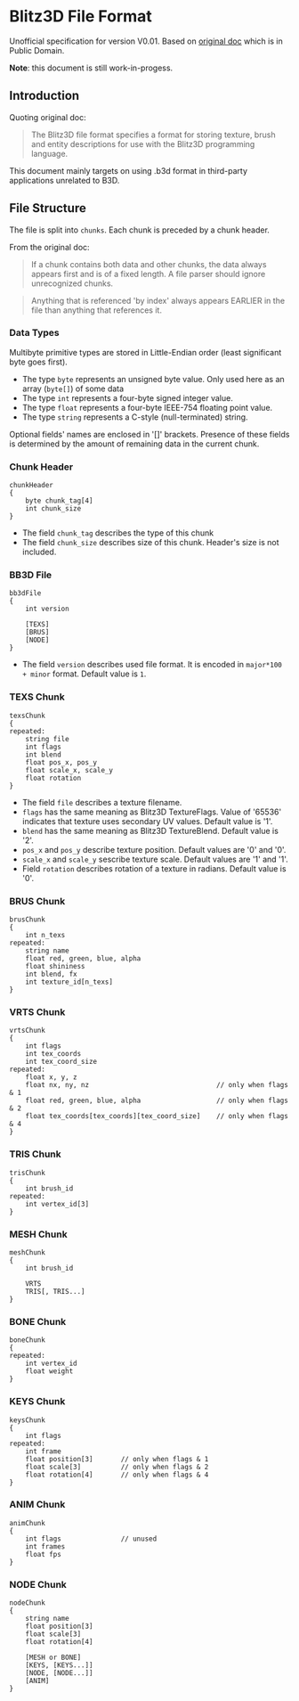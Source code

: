 # Blitz3D File Format

Unofficial specification for version V0.01.
Based on [original doc](b3d_specs.txt) which is in Public Domain.

**Note**: this document is still work-in-progess.

## Introduction

Quoting original doc:

>The Blitz3D file format specifies a format for storing texture, brush and entity descriptions for
>use with the Blitz3D programming language.

This document mainly targets on using .b3d format in third-party applications unrelated to B3D.

## File Structure

The file is split into `chunks`. Each chunk is preceded by a chunk header.

From the original doc:
> If a chunk contains both data and other chunks, the data always appears first and is of a fixed
> length.
> A file parser should ignore unrecognized chunks.

> Anything that is referenced 'by index' always appears EARLIER in the file than anything that
> references it.

### Data Types

Multibyte primitive types are stored in Little-Endian order (least significant byte goes first).

* The type `byte` represents an unsigned byte value. Only used here as an array (`byte[]`) of some data
* The type `int` represents a four-byte signed integer value.
* The type `float` represents a four-byte IEEE-754 floating point value.
* The type `string` represents a C-style (null-terminated) string.

Optional fields' names are enclosed in '[]' brackets. Presence of these fields is determined by the amount of remaining data in the current chunk.

### Chunk Header
```
chunkHeader
{
	byte chunk_tag[4]
	int chunk_size
}
```

* The field `chunk_tag` describes the type of this chunk
* The field `chunk_size` describes size of this chunk. Header's size is not included.

### BB3D File
```
bb3dFile
{
	int version

	[TEXS]
	[BRUS]
	[NODE]
}
```

* The field `version` describes used file format. It is encoded in `major*100 + minor` format. Default value is `1`.

### TEXS Chunk
```
texsChunk
{
repeated:
	string file
	int flags
	int blend
	float pos_x, pos_y
	float scale_x, scale_y
	float rotation
}
```

* The field `file` describes a texture filename.
* `flags` has the same meaning as Blitz3D TextureFlags. Value of '65536' indicates that texture uses secondary UV values. Default value is '1'.
* `blend` has the same meaning as Blitz3D TextureBlend. Default value is '2'.
* `pos_x` and `pos_y` describe texture position. Default values are '0' and '0'.
* `scale_x` and `scale_y` sescribe texture scale. Default values are '1' and '1'.
* Field `rotation` describes rotation of a texture in radians. Default value is '0'.

### BRUS Chunk
```
brusChunk
{
	int n_texs
repeated:
	string name
	float red, green, blue, alpha
	float shininess
	int blend, fx
	int texture_id[n_texs]
}
```

### VRTS Chunk
```
vrtsChunk
{
	int flags
	int tex_coords
	int tex_coord_size
repeated:
	float x, y, z
	float nx, ny, nz								// only when flags & 1
	float red, green, blue, alpha					// only when flags & 2
	float tex_coords[tex_coords][tex_coord_size]	// only when flags & 4
}
```

### TRIS Chunk
```
trisChunk
{
	int brush_id
repeated:
	int vertex_id[3]
}
```

### MESH Chunk
```
meshChunk
{
	int brush_id

	VRTS
	TRIS[, TRIS...]
}
```

### BONE Chunk
```
boneChunk
{
repeated:
	int vertex_id
	float weight
}
```

### KEYS Chunk
```
keysChunk
{
	int flags
repeated:
	int frame
	float position[3]		// only when flags & 1
	float scale[3]			// only when flags & 2
	float rotation[4]		// only when flags & 4
}
```

### ANIM Chunk
```
animChunk
{
	int flags				// unused
	int frames
	float fps
}
```

### NODE Chunk
```
nodeChunk
{
	string name
	float position[3]
	float scale[3]
	float rotation[4]

	[MESH or BONE]
	[KEYS, [KEYS...]]
	[NODE, [NODE...]]
	[ANIM]
}
```
